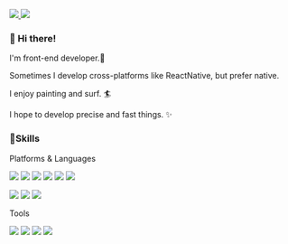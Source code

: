 <p>
<a href="https://velog.io/@jihs2113/" rel="nofollow">
<img src="https://img.shields.io/badge/-Blog-1877f2?style=flat-square&logo=Bloglovin&logoColor=white&link=https://velog.io/@jihs2113/"/>
</a>
<a href="mailto:jihs7917@gmail.com">
<img src="https://img.shields.io/badge/-Gmail-d14836?style=flat-square&logo=Gmail&logoColor=white&link=mailto:jihs7917@gmail.com"/>
</a>
</p>

### 👋 Hi there!
I'm front-end developer.🚀

Sometimes I develop cross-platforms like ReactNative, but prefer native.

I enjoy painting and surf. 🏄

I hope to develop precise and fast things. ✨

### 💪Skills
Platforms & Languages
<p>
<img src="https://img.shields.io/badge/JS-F7DF1E?style=flat-square&logo=JavaScript&logoColor=black"/>
<img src="https://img.shields.io/badge/React-61DAFB?style=flat-square&logo=React&logoColor=black"/>
<img src="https://img.shields.io/badge/ReactNative-61DAFB?style=flat-square&logo=React&logoColor=black"/>
<img src="https://img.shields.io/badge/TypeScript-3178C6?style=flat-square&logo=TypeScript&logoColor=white"/>
<img src="https://img.shields.io/badge/Vue-61DAFB?style=flat-square&logo=Vue&logoColor=white"/>
<img src="https://img.shields.io/badge/Flutter-4FC08D?style=flat-square&logo=Flutter&logoColor=white"/>
</p>
<p>
<img src="https://img.shields.io/badge/Node.js-339933?style=flat-square&logo=Nodejst&logoColor=black"/>
<img src="https://img.shields.io/badge/Java-007396?style=flat-square&logo=Java&logoColor=white"/>
<img src="https://img.shields.io/badge/Spring-6DB33F?style=flat-square&logo=Spring&logoColor=black"/>
</p>

Tools
<p>
<img src="https://img.shields.io/badge/Firebase-FFCA28?style=flat-square&logo=Firebase&logoColor=black"/>
<img src="https://img.shields.io/badge/Git-F05032?style=flat-square&logo=Git&logoColor=white"/>
<img src="https://img.shields.io/badge/MySQL-4479A1?style=flat-square&logo=MySQL&logoColor=white"/>
<img src="https://img.shields.io/badge/AWS-232F3E?style=flat-square&logo=AmazonAws&logoColor=white"/>
</p>



<!--
**jihs2113/jihs2113** is a ✨ _special_ ✨ repository because its `README.md` (this file) appears on your GitHub profile.

Here are some ideas to get you started:

- 🔭 I’m currently working on ...
- 🌱 I’m currently learning ...
- 👯 I’m looking to collaborate on ...
- 🤔 I’m looking for help with ...
- 💬 Ask me about ...
- 📫 How to reach me: ...
- 😄 Pronouns: ...
- ⚡ Fun fact: ...
-->
